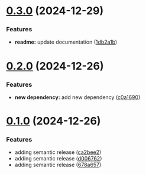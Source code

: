 # [0.3.0](https://github.com/rody-huancas/novtiq-modal/compare/v0.2.0...v0.3.0) (2024-12-29)


### Features

* **readme:** update documentation ([1db2a1b](https://github.com/rody-huancas/novtiq-modal/commit/1db2a1b84a1642fc755eec349f922a970e924659))

# [0.2.0](https://github.com/rody-huancas/novtiq-modal/compare/v0.1.0...v0.2.0) (2024-12-26)


### Features

* **new dependency:** add new dependency ([c0a1690](https://github.com/rody-huancas/novtiq-modal/commit/c0a1690e638db6fa213304d4778b7376b09e7d5e))

# [0.1.0](https://github.com/rody-huancas/novtiq-modal/compare/v0.0.4...v0.1.0) (2024-12-26)


### Features

* adding semantic release ([ca2bee2](https://github.com/rody-huancas/novtiq-modal/commit/ca2bee2d785f00f3461b441f3df26858da0aeec6))
* adding semantic release ([d006762](https://github.com/rody-huancas/novtiq-modal/commit/d0067626ccfa169672d0946151f2869da86bb085))
* adding semantic release ([678a657](https://github.com/rody-huancas/novtiq-modal/commit/678a65754486e12c7e4af15df5358906b35e0075))
